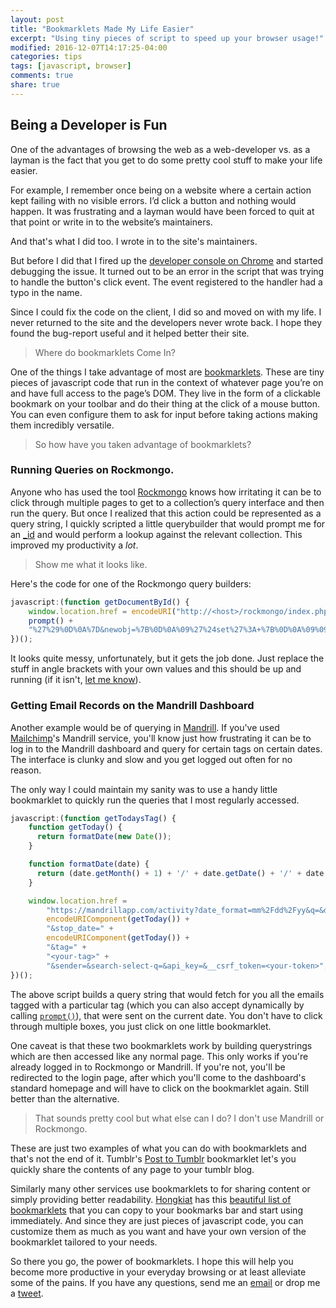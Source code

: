 ```yaml
---
layout: post
title: "Bookmarklets Made My Life Easier"
excerpt: "Using tiny pieces of script to speed up your browser usage!"
modified: 2016-12-07T14:17:25-04:00
categories: tips
tags: [javascript, browser]
comments: true
share: true
---
```


## Being a Developer is Fun

One of the advantages of browsing the web as a web-developer vs. as a layman is the fact that you get to do some pretty cool stuff to make your life easier.

For example, I remember once being on a website where a certain action kept failing with no visible errors. I’d click a button and nothing would happen. It was frustrating and a layman would have been forced to quit at that point or write in to the website’s maintainers. 

And that's what I did too. I wrote in to the site's maintainers.

But before I did that I fired up the [developer console on Chrome](https://developers.google.com/web/tools/chrome-devtools/console/) and started debugging the issue. It turned out to be an error in the script that was trying to handle the button's click event. The event registered to the handler had a typo in the name.

Since I could fix the code on the client, I did so and moved on with my life. I never returned to the site and the developers never wrote back. I hope they found the bug-report useful and it helped better their site.

> Where do bookmarklets Come In?

One of the things I take advantage of most are [bookmarklets](http://www.bookmarklets.com/). These are tiny pieces of javascript code that run in the context of whatever page you’re on and have full access to the page’s DOM. They live in the form of a clickable bookmark on your toolbar and do their thing at the click of a mouse button. You can even configure them to ask for input before taking actions making them incredibly versatile.

> So how have you taken advantage of bookmarklets?

### Running Queries on Rockmongo. 

Anyone who has used the tool [Rockmongo](http://rockmongo.com/) knows how irritating it can be to click through multiple pages to get to a collection’s query interface and then run the query. But once I realized that this action could be represented as a query string, I quickly scripted a little querybuilder that would prompt me for an [_id](https://docs.mongodb.com/manual/core/document/#document-id-field) and would perform a lookup against the relevant collection. This improved my productivity a *lot*.

> Show me what it looks like.

Here's the code for one of the Rockmongo query builders:

```javascript
javascript:(function getDocumentById() {
	window.location.href = encodeURI("http://<host>/rockmongo/index.php?db=<db_name>&collection=<CollectionName>&action=collection.index&format=json&criteria=%7B%0D%0A%09_id%3A+ObjectId%28%27" +
	prompt() +
	"%27%29%0D%0A%7D&newobj=%7B%0D%0A%09%27%24set%27%3A+%7B%0D%0A%09%09%2F%2Fyour+attributes%0D%0A%09%7D%0D%0A%7D&field%5B%5D=_id&order%5B%5D=desc&field%5B%5D=&order%5B%5D=asc&field%5B%5D=&order%5B%5D=asc&field%5B%5D=&order%5B%5D=asc&limit=0&pagesize=10&command=findAll");
})();
```

It looks quite messy, unfortunately, but it gets the job done. Just replace the stuff in angle brackets with your own values and this should be up and running (if it isn't, [let me know](mailto:shuvophoenix@gmail.com)).

### Getting Email Records on the Mandrill Dashboard

Another example would be of querying in [Mandrill](http://www.mandrill.com/). If you've used [Mailchimp](https://mailchimp.com/)'s Mandrill service, you'll know just how frustrating it can be to log in to the Mandrill dashboard and query for certain tags on certain dates. The interface is clunky and slow and you get logged out often for no reason.

The only way I could maintain my sanity was to use a handy little bookmarklet to quickly run the queries that I most regularly accessed.

```javascript
javascript:(function getTodaysTag() {
	function getToday() { 
	  return formatDate(new Date());
	}

	function formatDate(date) {
	  return (date.getMonth() + 1) + '/' + date.getDate() + '/' + date.getFullYear();  
	}

	window.location.href = 
		"https://mandrillapp.com/activity?date_format=mm%2Fdd%2Fyy&q=&date_range=custom&start_date=" + 
		encodeURIComponent(getToday()) + 
		"&stop_date=" + 
		encodeURIComponent(getToday()) + 
		"&tag=" +
		"<your-tag>" +
		"&sender=&search-select-q=&api_key=&__csrf_token=<your-token>";
})();
```

The above script builds a query string that would fetch for you all the emails tagged with a particular tag (which you can also accept dynamically by calling [`prompt()`](https://developer.mozilla.org/en-US/docs/Web/API/Window/prompt)), that were sent on the current date. You don't have to click through multiple boxes, you just click on one little bookmarklet.

One caveat is that these two bookmarklets work by building querystrings which are then accessed like any normal page. This only works if you're already logged in to Rockmongo or Mandrill. If you're not, you'll be redirected to the login page, after which you'll come to the dashboard's standard homepage and will have to click on the bookmarklet again. Still better than the alternative.

> That sounds pretty cool but what else can I do? I don't use Mandrill or Rockmongo.

These are just two examples of what you can do with bookmarklets and that's not the end of it. Tumblr's [Post to Tumblr](https://www.tumblr.com/docs/en/lesser_known_features) bookmarklet let's you quickly share the contents of any page to your tumblr blog.

Similarly many other services use bookmarklets to for sharing content or simply providing better readability. [Hongkiat](www.hongkiat.com) has this [beautiful list of bookmarklets](http://www.hongkiat.com/blog/100-useful-bookmarklets-for-better-productivity-ultimate-list/) that you can copy to your bookmarks bar and start using immediately. And since they are just pieces of javascript code, you can customize them as much as you want and have your own version of the bookmarklet tailored to your needs.

So there you go, the power of bookmarklets. I hope this will help you become more productive in your everyday browsing or at least alleviate some of the pains. If you have any questions, send me an [email](mailto:shuvophoenix@gmail.com) or drop me a [tweet](https://twitter.com/scionofbytes).
